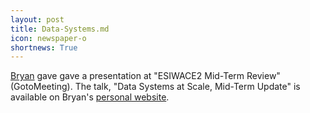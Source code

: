 ```yaml
---
layout: post
title: Data-Systems.md
icon: newspaper-o
shortnews: True
---
```


[Bryan](bio/bryan.html) gave gave a presentation  at "ESIWACE2 Mid-Term Review" (GotoMeeting).
The talk, "Data Systems at Scale, Mid-Term Update" is available on Bryan's [personal website](https://www.bnlawrence.net/talks/2020/10/21/2020-10-21-Data-Systems).

